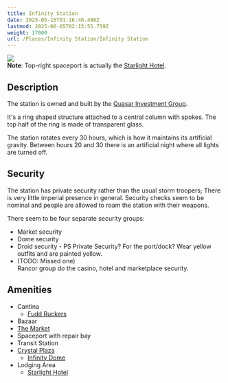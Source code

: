 ```yaml
---
title: Infinity Station
date: 2025-05-16T01:16:46.486Z
lastmod: 2025-06-05T02:15:55.759Z
weight: 17000
url: /Places/Infinity Station/Infinity Station
---
```

<img src="/ob/Images/Infinity%20Station%20Diagram.png">\
**Note**: Top-right spaceport is actually the [Starlight Hotel](../Starlight%20Hotel).

## Description

The station is owned and built by the [Quasar Investment Group](/Factions%20and%20Groups/Quasar%20Investment%20Group).

It's a ring shaped structure attached to a central column with spokes. The top half of the ring is made of transparent glass.

The station rotates every 30 hours, which is how it maintains its artificial gravity. Between hours 20 and 30 there is an artificial night where all lights are turned off.

## Security

The station has private security rather than the usual storm troopers; There is very little imperial presence in general. Security checks seem to be nominal and people are allowed to roam the station with their weapons.

There seem to be four separate security groups:

* Market security
* Dome security
* Droid security - PS Private Security? For the port/dock? Wear yellow outfits and are painted yellow.
* (TODO: Missed one)\
  Rancor group do the casino, hotel and marketplace security.

## Amenities

* Cantina
  * [Fudd Ruckers](../Fudd%20Ruckers)
* Bazaar
* [The Market](../The%20Market)
* Spaceport with repair bay
* Transit Station
* [Crystal Plaza](../Crystal%20Plaza)
  * [Infinity Dome](../Infinity%20Dome)
* Lodging Area
  * [Starlight Hotel](../Starlight%20Hotel)
